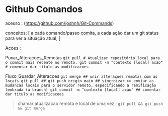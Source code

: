 # Github Comandos

acesso : (https://github.com/joshnh/Git-Commands)

conceitos:  [
  a cada comando/passo comita,
  a cada ação dar um git status para ver a situação atual,
]

Acoes :

Puxar_Alteracoes_Remotas
`
git pull # Atualizar repositório local para o commit mais recente no remoto.
git commit -m "contexto [local] acao" # comentar dar titulo as modificacoes
`

Fluxo_Guardar_Alteracoes
`
git merge ## unir alteraçoes remotas com as locais
git pull ##
git push origin main ## sincroizar >> enviar as mudancas locais para o servidor remoto, especificando a ramificação lembrada (a branch)
git commit -m "contexto [local] acao" ## comentar dar titulo as modificacoes
`
> chamar atualizacao remota e local de uma vez : `git pull && git push && git merge`